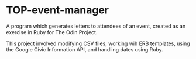 # TOP-event-manager
A program which generates letters to attendees of an event, created as an exercise in Ruby for The Odin Project.

This project involved modifying CSV files, working wih ERB templates, using the Google Civic Information API, and handling dates using Ruby.
